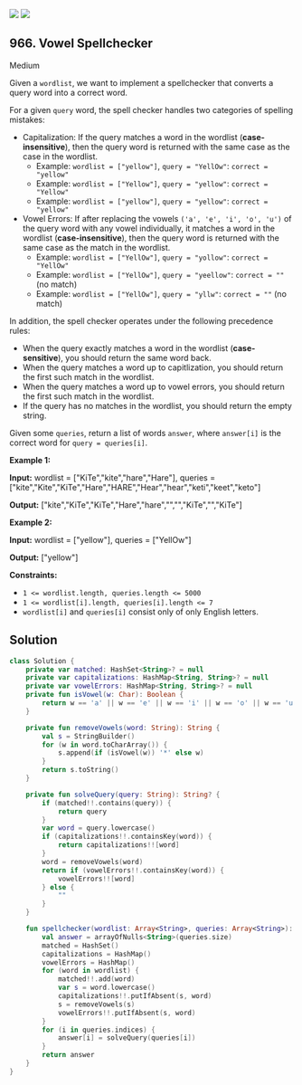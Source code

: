 [![](https://img.shields.io/github/stars/javadev/LeetCode-in-Kotlin?label=Stars&style=flat-square)](https://github.com/javadev/LeetCode-in-Kotlin)
[![](https://img.shields.io/github/forks/javadev/LeetCode-in-Kotlin?label=Fork%20me%20on%20GitHub%20&style=flat-square)](https://github.com/javadev/LeetCode-in-Kotlin/fork)

## 966\. Vowel Spellchecker

Medium

Given a `wordlist`, we want to implement a spellchecker that converts a query word into a correct word.

For a given `query` word, the spell checker handles two categories of spelling mistakes:

*   Capitalization: If the query matches a word in the wordlist (**case-insensitive**), then the query word is returned with the same case as the case in the wordlist.
    *   Example: `wordlist = ["yellow"]`, `query = "YellOw"`: `correct = "yellow"`
    *   Example: `wordlist = ["Yellow"]`, `query = "yellow"`: `correct = "Yellow"`
    *   Example: `wordlist = ["yellow"]`, `query = "yellow"`: `correct = "yellow"`
*   Vowel Errors: If after replacing the vowels `('a', 'e', 'i', 'o', 'u')` of the query word with any vowel individually, it matches a word in the wordlist (**case-insensitive**), then the query word is returned with the same case as the match in the wordlist.
    *   Example: `wordlist = ["YellOw"]`, `query = "yollow"`: `correct = "YellOw"`
    *   Example: `wordlist = ["YellOw"]`, `query = "yeellow"`: `correct = ""` (no match)
    *   Example: `wordlist = ["YellOw"]`, `query = "yllw"`: `correct = ""` (no match)

In addition, the spell checker operates under the following precedence rules:

*   When the query exactly matches a word in the wordlist (**case-sensitive**), you should return the same word back.
*   When the query matches a word up to capitlization, you should return the first such match in the wordlist.
*   When the query matches a word up to vowel errors, you should return the first such match in the wordlist.
*   If the query has no matches in the wordlist, you should return the empty string.

Given some `queries`, return a list of words `answer`, where `answer[i]` is the correct word for `query = queries[i]`.

**Example 1:**

**Input:** wordlist = ["KiTe","kite","hare","Hare"], queries = ["kite","Kite","KiTe","Hare","HARE","Hear","hear","keti","keet","keto"]

**Output:** ["kite","KiTe","KiTe","Hare","hare","","","KiTe","","KiTe"]

**Example 2:**

**Input:** wordlist = ["yellow"], queries = ["YellOw"]

**Output:** ["yellow"]

**Constraints:**

*   `1 <= wordlist.length, queries.length <= 5000`
*   `1 <= wordlist[i].length, queries[i].length <= 7`
*   `wordlist[i]` and `queries[i]` consist only of only English letters.

## Solution

```kotlin
class Solution {
    private var matched: HashSet<String>? = null
    private var capitalizations: HashMap<String, String>? = null
    private var vowelErrors: HashMap<String, String>? = null
    private fun isVowel(w: Char): Boolean {
        return w == 'a' || w == 'e' || w == 'i' || w == 'o' || w == 'u'
    }

    private fun removeVowels(word: String): String {
        val s = StringBuilder()
        for (w in word.toCharArray()) {
            s.append(if (isVowel(w)) '*' else w)
        }
        return s.toString()
    }

    private fun solveQuery(query: String): String? {
        if (matched!!.contains(query)) {
            return query
        }
        var word = query.lowercase()
        if (capitalizations!!.containsKey(word)) {
            return capitalizations!![word]
        }
        word = removeVowels(word)
        return if (vowelErrors!!.containsKey(word)) {
            vowelErrors!![word]
        } else {
            ""
        }
    }

    fun spellchecker(wordlist: Array<String>, queries: Array<String>): Array<String?> {
        val answer = arrayOfNulls<String>(queries.size)
        matched = HashSet()
        capitalizations = HashMap()
        vowelErrors = HashMap()
        for (word in wordlist) {
            matched!!.add(word)
            var s = word.lowercase()
            capitalizations!!.putIfAbsent(s, word)
            s = removeVowels(s)
            vowelErrors!!.putIfAbsent(s, word)
        }
        for (i in queries.indices) {
            answer[i] = solveQuery(queries[i])
        }
        return answer
    }
}
```